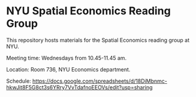 # NYU Spatial Economics Reading Group
This repository hosts materials for the Spatial Economics reading group at NYU.

Meeting time: Wednesdays from 10.45-11.45 am.

Location: Room 736, NYU Economics department.

Schedule:
https://docs.google.com/spreadsheets/d/18DiMbnmc-hkwJit8F5G8ct3s6YRry7VvTdafnoEEOVs/edit?usp=sharing
